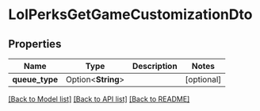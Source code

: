 # LolPerksGetGameCustomizationDto

## Properties

Name | Type | Description | Notes
------------ | ------------- | ------------- | -------------
**queue_type** | Option<**String**> |  | [optional]

[[Back to Model list]](../README.md#documentation-for-models) [[Back to API list]](../README.md#documentation-for-api-endpoints) [[Back to README]](../README.md)


